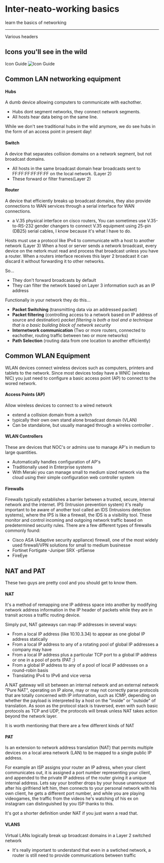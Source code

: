 
# Inter-neato-working basics
learn the basics of networking

---

Various headers

Icons you'll see in the wild
-

Icon Guide
![Icon Guide](http://www.conceptdraw.com/How-To-Guide/picture/Cisco-switches-and-hubs-Design-elements.png)

Common LAN networking equipment
-

#### Hubs

A dumb device allowing computers to communicate with eachother.  
* Hubs dont segment networks, they connect network segments. 
* All hosts hear data being on the same line. 

While we don't see traditional hubs in the wild anymore, we do see hubs in the form of an access point in present day!

#### Switch

A device that separates collision domains on a network segment, but not broadcast domains. 

* All hosts in the same broadcast domain hear broadcasts sent to FF:FF:FF:FF:FF:FF on the local network. (Layer 2) 
* These forward or filter frames(Layer 2)

#### Router
A device that efficiently breaks up broadcast domains, they also provide connections to WAN services through a serial interface for WAN connections.
* a V.35 physical interface on cisco routers, You can sometimes use V.35-to-RS-232 gender changers to connect V.35 equipment using 25-pin (DB25) serial cables, I know because it's what I have to do.

Hosts must use a protocol like IPv4 to communicate with a host to another network (Layer 3) When a host or server sends a network broadcast, every device on the netork must read and process that broadcast unless you have a router. When a routers interface receives this layer 2 broadcast it can discard it without forwarding it to other networks.

So...
* They don't forward broadcasts by default
* They can filter the network based on Layer 3 information such as an IP address

Functionally in your network they do this...
* **Packet Switching** (transmitting data via an addressed packet)
* **Packet filtering** (controlling access to a network based on IP address of source and destination) *packet filtering is both a tool and a technique that is a basic building block of network security*
* **Internetwork communication** (Two or more routers, connected to eachother, routing traffic between two or more networks)
* **Path Selection** (routing data from one location to another efficiently)

Common WLAN Equipment
-
WLAN devices connect wireless devices such as computers, printers and tablets to the network. Since most devices today have a WNIC (wireless NIC) you just need to configure a basic access point (AP) to connect to the wored network.

#### Access Points (AP)
Allow wireless devices to connect to a wired network
- extend a collision domain from a switch
- typically their own own stand alone broadcast domain (VLAN)
- Can be standalone, but usually managed through a wireles controller .

#### WLAN Controllers
These are devices that NOC's or admins use to manage AP's in medium to large quantities.
- Automatically handles configuration of AP's
- Traditionally used in Enterprise systems
- With Meraki you can manage small to medium sized network via the cloud using their simple configuration web controller system

#### Firewalls
 Firewalls typically establishes a barrier between a trusted, secure, internal network and the internet.  IPS (Intrusion prevention system) it's really important to be aware of another tool called an IDS (Intrusions detection systems), where the IPS is like a firewall, the IDS is a visibility tool. These monitor and control incoming and outgoing network traffic based on predetermined security rules. There are a few different types of firewalls commonly found:
 
 - Cisco ASA (Adaptive security appliance) firewall, one of the most widely used firewall/VPN solutions for small to medium businesse
 - Fortinet Fortigate
 -Juniper SRX
 -pfSense
 - FireEye

NAT and PAT
-
These two guys are pretty cool and you should get to know them.


#### NAT
It's a method of remapping one IP address space into another by modifying network address information in the IP header of packets while they are in transit across a traffic routing device.

Simply put, NAT gateways can map IP addresses in several ways:

- From a local IP address (like 10.10.3.34) to appear as one global IP address statically
- From a local IP address to any of a rotating pool of global IP addresses a company may have
- From a local IP address plus a particular TCP port to a global IP address or one in a pool of ports (PAT ;) 
- From a global IP address to any of a pool of local IP addresses on a round-robin basis
- Translating IPv4 to IPv6 and vice versa


A NAT gateway will sit between an internal network and an external network
"Pure NAT", operating on IP alone, may or may not correctly parse protocols that are totally concerned with IP information, such as ICMP, depending on whether the payload is interpreted by a host on the "inside" or "outside" of translation. As soon as the protocol stack is traversed, even with such basic protocols as TCP and UDP, the protocols will break unless NAT takes action beyond the network layer. 

It is worth mentioning that there are a few different kinds of NAT 

#### PAT

Is an extension to network address translation (NAT) that permits multiple devices on a local area network (LAN) to be mapped to a single public IP address. 

For example an ISP assigns your router an IP adress, when your client communicates out, it is assigned a port number representing your client, and appended to the private IP address of the router giving it a unique internal address. Lets say your brother drops by your house unannounced after his girlfriend left him, then connects to your personal network with his own client, he gets a different port number, and while you are playing videogames, the traffic from the videos he's watching of his ex on instagram can distinguished by you ISP thanks to this.

It's got a shorter definition under NAT if you just wann a read that.

#### VLANS

Virtual LANs logically break up broadcast domains in a Layer 2 switched network
 - It's really important to understand that even in a swtiched network, a router is still need to provide communications between traffic

